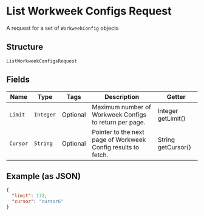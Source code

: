 
# List Workweek Configs Request

A request for a set of `WorkweekConfig` objects

## Structure

`ListWorkweekConfigsRequest`

## Fields

| Name | Type | Tags | Description | Getter |
|  --- | --- | --- | --- | --- |
| `Limit` | `Integer` | Optional | Maximum number of Workweek Configs to return per page. | Integer getLimit() |
| `Cursor` | `String` | Optional | Pointer to the next page of Workweek Config results to fetch. | String getCursor() |

## Example (as JSON)

```json
{
  "limit": 172,
  "cursor": "cursor6"
}
```

